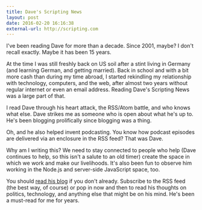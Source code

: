 ```yaml
---
title: Dave's Scripting News
layout: post
date: 2016-02-20 16:16:38
external-url: http://scripting.com
---
```


I've been reading Dave for more than a decade. Since 2001, maybe? I don't recall exactly. Maybe it has been 15 years.

At the time I was still freshly back on US soil after a stint living in Germany (and learning German, and getting married). Back in school and with a bit more cash than during my time abroad, I started rekindling my relationship with technology, computers, and the web, after almost two years without regular internet or even an email address. Reading Dave's Scripting News was a large part of that.

I read Dave through his heart attack, the RSS/Atom battle, and who knows what else. Dave strikes me as someone who is open about what he's up to. He's been blogging prolifically since blogging was a thing.

Oh, and he also helped invent podcasting. You know how podcast episodes are delivered via an enclosure in the RSS feed? That was Dave.

Why am I writing this? We need to stay connected to people who help (Dave continues to help, so this isn't a salute to an old timer) create the space in which we work and make our livelihoods. It's also been fun to observe him working in the Node.js and server-side JavaScript space, too.

You should [read his blog](http://scripting.com) if you don't already. Subscribe to the RSS feed (the best way, of course) or pop in now and then to read his thoughts on politics, technology, and anything else that might be on his mind. He's been a must-read for me for years. 